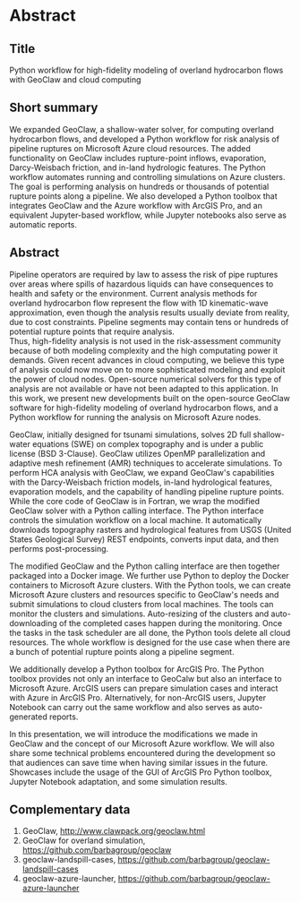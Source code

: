 Abstract
========

## Title

Python workflow for high-fidelity modeling of overland hydrocarbon flows with GeoClaw and cloud computing

## Short summary

We expanded GeoClaw, a shallow-water solver, for computing overland hydrocarbon flows, and developed a Python workflow for risk analysis of pipeline ruptures on Microsoft Azure cloud resources.
The added functionality on GeoClaw includes rupture-point inflows, evaporation, Darcy-Weisbach friction, and in-land hydrologic features.
The Python workflow automates running and controlling simulations on Azure clusters.
The goal is performing analysis on hundreds or thousands of potential rupture points along a pipeline.
We also developed a Python toolbox that integrates GeoClaw and the Azure workflow with ArcGIS Pro,
and an equivalent Jupyter-based workflow, while Jupyter notebooks also serve as automatic reports.

## Abstract

Pipeline operators are required by law to assess the risk of pipe ruptures over areas where spills of hazardous liquids can have consequences to health and safety or the environment.
Current analysis methods for overland hydrocarbon flow represent the flow with 1D kinematic-wave approximation, even though the analysis results usually deviate from reality, due to cost constraints.
Pipeline segments may contain tens or hundreds of potential rupture points that require analysis.  
Thus, high-fidelity analysis is not used in the risk-assessment community because of both modeling complexity and the high computating power it demands. 
Given recent advances in cloud computing, we believe this type of analysis could now move on to more sophisticated modeling and exploit the power of cloud nodes. 
Open-source numerical solvers for this type of analysis are not available or have not been adapted to this application. 
In this work, we present new developments built on the open-source GeoClaw software for high-fidelity modeling of overland hydrocarbon flows, and a Python workflow for running the analysis on Microsoft Azure nodes.

GeoClaw, initially designed for tsunami simulations, solves 2D full shallow-water equations (SWE) on complex topography and is under a public license (BSD 3-Clause). 
GeoClaw utilizes OpenMP parallelization and adaptive mesh refinement (AMR) techniques to accelerate simulations. 
To perform HCA analysis with GeoClaw, we expand GeoClaw's capabilities with the Darcy-Weisbach friction models, in-land hydrological features, evaporation models, and the capability of handling pipeline rupture points. 
While the core code of GeoClaw is in Fortran, we wrap the modified GeoClaw solver with a Python calling interface. 
The Python interface controls the simulation workflow on a local machine. 
It automatically downloads topography rasters and hydrological features from USGS (United States Geological Survey) REST endpoints, converts input data, and then performs post-processing.

The modified GeoClaw and the Python calling interface are then together packaged into a Docker image. 
We further use Python to deploy the Docker containers to Microsoft Azure clusters. 
With the Python tools, we can create Microsoft Azure clusters and resources specific to GeoClaw's needs and submit simulations to cloud clusters from local machines. 
The tools can monitor the clusters and simulations. 
Auto-resizing of the clusters and auto-downloading of the completed cases happen during the monitoring. 
Once the tasks in the task scheduler are all done, the Python tools delete all cloud resources. 
The whole workflow is designed for the use case when there are a bunch of potential rupture points along a pipeline segment.

We additionally develop a Python toolbox for ArcGIS Pro. 
The Python toolbox provides not only an interface to GeoCalw but also an interface to Microsoft Azure. 
ArcGIS users can prepare simulation cases and interact with Azure in ArcGIS Pro. 
Alternatively, for non-ArcGIS users, Jupyter Notebook can carry out the same workflow and also serves as auto-generated reports.

In this presentation, we will introduce the modifications we made in GeoClaw and the concept of our Microsoft Azure workflow. 
We will also share some technical problems encountered during the development so that audiences can save time when having similar issues in the future. 
Showcases include the usage of the GUI of ArcGIS Pro Python toolbox, Jupyter Notebook adaptation, and some simulation results.

## Complementary data

1. GeoClaw, http://www.clawpack.org/geoclaw.html
2. GeoClaw for overland simulation, https://github.com/barbagroup/geoclaw
3. geoclaw-landspill-cases, https://github.com/barbagroup/geoclaw-landspill-cases
4. geoclaw-azure-launcher, https://github.com/barbagroup/geoclaw-azure-launcher

